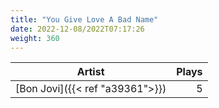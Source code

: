 ```yaml
---
title: "You Give Love A Bad Name"
date: 2022-12-08/2022T07:17:26
weight: 360
---
```




 Artist | Plays 
----- | -----:
[Bon Jovi]({{< ref "a39361">}}) | 5

